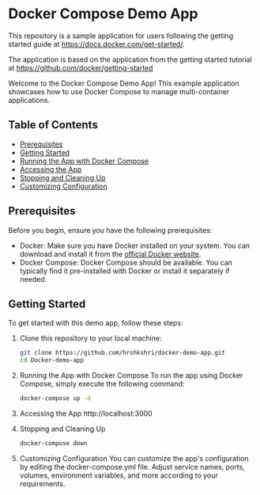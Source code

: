 # Docker Compose Demo App
This repository is a sample application for users following the getting started guide at https://docs.docker.com/get-started/.

The application is based on the application from the getting started tutorial at https://github.com/docker/getting-started

Welcome to the Docker Compose Demo App! This example application showcases how to use Docker Compose to manage multi-container applications.

## Table of Contents

- [Prerequisites](#prerequisites)
- [Getting Started](#getting-started)
- [Running the App with Docker Compose](#running-the-app-with-docker-compose)
- [Accessing the App](#accessing-the-app)
- [Stopping and Cleaning Up](#stopping-and-cleaning-up)
- [Customizing Configuration](#customizing-configuration)

## Prerequisites

Before you begin, ensure you have the following prerequisites:

- Docker: Make sure you have Docker installed on your system. You can download and install it from the [official Docker website](https://www.docker.com/get-started).
- Docker Compose: Docker Compose should be available. You can typically find it pre-installed with Docker or install it separately if needed.

## Getting Started

To get started with this demo app, follow these steps:

1. Clone this repository to your local machine:

   ```bash
   git clone https://github.com/hrshkshri/docker-demo-app.git
   cd Docker-demo-app

2. Running the App with Docker Compose
    To run the app using Docker Compose, simply execute the following command:

    ```bash
    docker-compose up -d

3. Accessing the App
    http://localhost:3000

4. Stopping and Cleaning Up
    ```bash
    docker-compose down

5. Customizing Configuration
    You can customize the app's configuration by editing the docker-compose.yml file. Adjust service names, ports, volumes, environment variables, and more according to your requirements.

